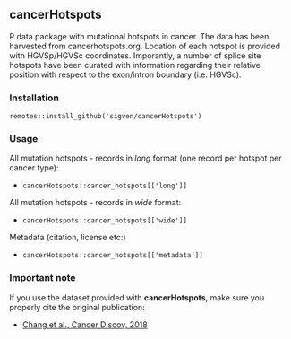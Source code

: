 ## cancerHotspots

R data package with mutational hotspots in cancer. The data has been harvested from cancerhotspots.org. Location of each hotspot is provided with HGVSp/HGVSc coordinates. Imporantly, a number of splice site hotspots have been curated with information regarding their relative position with respect to the exon/intron boundary (i.e. HGVSc).

### Installation

`remotes::install_github('sigven/cancerHotspots')`

### Usage

All mutation hotspots - records in _long_ format (one record per hotspot per cancer type):

- `cancerHotspots::cancer_hotspots[['long']]`

All mutation hotspots - records in _wide_ format:

- `cancerHotspots::cancer_hotspots[['wide']]`

Metadata (citation, license etc:)

- `cancerHotspots::cancer_hotspots[['metadata']]`

### Important note

If you use the dataset provided with **cancerHotspots**, make sure you properly cite the original publication:

- [Chang et al., Cancer Discov, 2018](https://pubmed.ncbi.nlm.nih.gov/29247016/)
